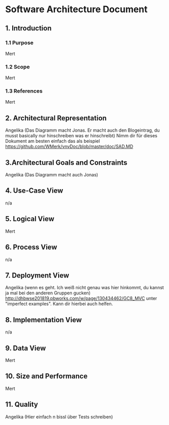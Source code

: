 # Software Architecture Document


## 1. Introduction 

### 1.1 Purpose
Mert
  
### 1.2 Scope
Mert
  
### 1.3 References
Mert

## 2. Architectural Representation
Angelika (Das Diagramm macht Jonas. Er macht auch den Blogeintrag, du musst basically nur hinschreiben was er hinschreibt)
Nimm dir für dieses Dokument am besten einfach das als beispiel https://github.com/WMerk/vnvDoc/blob/master/doc/SAD.MD
  
## 3.Architectural Goals and Constraints 
Angelika (Das Diagramm macht auch Jonas)

## 4. Use-Case View 
n/a

## 5. Logical View
Mert

## 6. Process View
n/a

## 7. Deployment View
Angelika (wenn es geht. Ich weiß nicht genau was hier hinkommt, du kannst ja mal bei den anderen Gruppen gucken)
http://dhbwse201819.pbworks.com/w/page/130434462/GC8_MVC unter "imperfect examples". Kann dir hierbei auch helfen.
## 8. Implementation View
n/a

## 9. Data View
Mert

## 10. Size and Performance
Mert

## 11. Quality
Angelika (Hier einfach n bissl über Tests schreiben)
